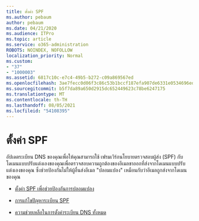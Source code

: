 ```yaml
---
title: ตั้งค่า SPF
ms.author: pebaum
author: pebaum
ms.date: 04/21/2020
ms.audience: ITPro
ms.topic: article
ms.service: o365-administration
ROBOTS: NOINDEX, NOFOLLOW
localization_priority: Normal
ms.custom:
- "37"
- "1000003"
ms.assetid: 6817c10c-e7c4-49b5-b272-c09a869567ed
ms.openlocfilehash: 3ae7fecc0d06f3c86c53b1bccf187efa907de6331e0534696edc1b0c80581f31
ms.sourcegitcommit: b5f7da89a650d2915dc652449623c78be6247175
ms.translationtype: MT
ms.contentlocale: th-TH
ms.lasthandoff: 08/05/2021
ms.locfileid: "54108395"
---
```

# <a name="set-up-spf"></a>ตั้งค่า SPF

อัปเดตระเบียน DNS ของคุณเพื่อให้คุณสามารถใช้ เฟรมเวิร์กนโยบายตรวจสอบผู้ส่ง (SPF) กับโดเมนแบบปรับแต่งเองของคุณเพื่อตรวจสอบความถูกต้องของอีเมลขาออกที่ส่งจากโดเมนแบบปรับแต่งเองของคุณ ซึ่งช่วยป้องกันไม่ให้ผู้อื่นส่งอีเมล "ปลอมแปลง" เหมือนกับว่าอีเมลถูกส่งจากโดเมนของคุณ
  
- [ตั้งค่า SPF เพื่อช่วยป้องกันการปลอมแปลง](/microsoft-365/security/office-365-security/set-up-spf-in-office-365-to-help-prevent-spoofing)

- [การแก้ไขปัญหาระเบียน SPF](/microsoft-365/security/office-365-security/how-office-365-uses-spf-to-prevent-spoofing#SPFTroubleshoot)

- [ความช่วยเหลือในการตั้งค่าระเบียน DNS ทั้งหมด](/microsoft-365/admin/get-help-with-domains/create-dns-records-at-any-dns-hosting-provider)

